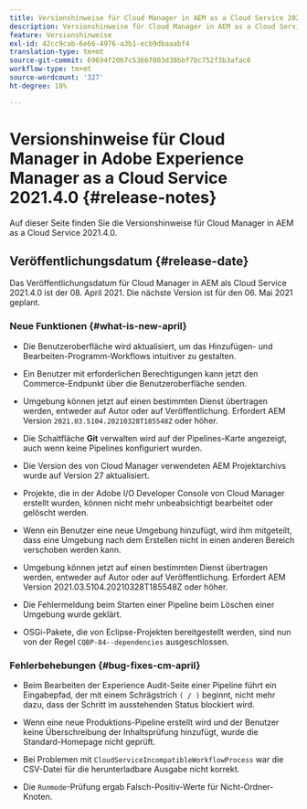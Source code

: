 ```yaml
---
title: Versionshinweise für Cloud Manager in AEM as a Cloud Service 2021.4.0
description: Versionshinweise für Cloud Manager in AEM as a Cloud Service 2021.4.0
feature: Versionshinweise
exl-id: 42cc9cab-6e66-4976-a3b1-ecb9dbaaabf4
translation-type: tm+mt
source-git-commit: 69694f2067c53667803d38bbf7bc752f3b3afac6
workflow-type: tm+mt
source-wordcount: '327'
ht-degree: 18%

---
```


# Versionshinweise für Cloud Manager in Adobe Experience Manager as a Cloud Service 2021.4.0 {#release-notes}

Auf dieser Seite finden Sie die Versionshinweise für Cloud Manager in AEM as a Cloud Service 2021.4.0.

## Veröffentlichungsdatum {#release-date}

Das Veröffentlichungsdatum für Cloud Manager in AEM als Cloud Service 2021.4.0 ist der 08. April 2021.
Die nächste Version ist für den 06. Mai 2021 geplant.

### Neue Funktionen {#what-is-new-april}

* Die Benutzeroberfläche wird aktualisiert, um das Hinzufügen- und Bearbeiten-Programm-Workflows intuitiver zu gestalten.

* Ein Benutzer mit erforderlichen Berechtigungen kann jetzt den Commerce-Endpunkt über die Benutzeroberfläche senden.

* Umgebung können jetzt auf einen bestimmten Dienst übertragen werden, entweder auf Autor oder auf Veröffentlichung. Erfordert AEM Version `2021.03.5104.20210328T185548Z` oder höher.

* Die Schaltfläche **Git** verwalten wird auf der Pipelines-Karte angezeigt, auch wenn keine Pipelines konfiguriert wurden.

* Die Version des von Cloud Manager verwendeten AEM Projektarchivs wurde auf Version 27 aktualisiert.

* Projekte, die in der Adobe I/O Developer Console von Cloud Manager erstellt wurden, können nicht mehr unbeabsichtigt bearbeitet oder gelöscht werden.

* Wenn ein Benutzer eine neue Umgebung hinzufügt, wird ihm mitgeteilt, dass eine Umgebung nach dem Erstellen nicht in einen anderen Bereich verschoben werden kann.

* Umgebung können jetzt auf einen bestimmten Dienst übertragen werden, entweder auf Autor oder auf Veröffentlichung. Erfordert AEM Version 2021.03.5104.20210328T185548Z oder höher.

* Die Fehlermeldung beim Starten einer Pipeline beim Löschen einer Umgebung wurde geklärt.

* OSGi-Pakete, die von Eclipse-Projekten bereitgestellt werden, sind nun von der Regel `CQBP-84--dependencies` ausgeschlossen.

### Fehlerbehebungen {#bug-fixes-cm-april}

* Beim Bearbeiten der Experience Audit-Seite einer Pipeline führt ein Eingabepfad, der mit einem Schrägstrich `( / )` beginnt, nicht mehr dazu, dass der Schritt im ausstehenden Status blockiert wird.

* Wenn eine neue Produktions-Pipeline erstellt wird und der Benutzer keine Überschreibung der Inhaltsprüfung hinzufügt, wurde die Standard-Homepage nicht geprüft.

* Bei Problemen mit `CloudServiceIncompatibleWorkflowProcess` war die CSV-Datei für die herunterladbare Ausgabe nicht korrekt.

* Die `Runmode`-Prüfung ergab Falsch-Positiv-Werte für Nicht-Ordner-Knoten.